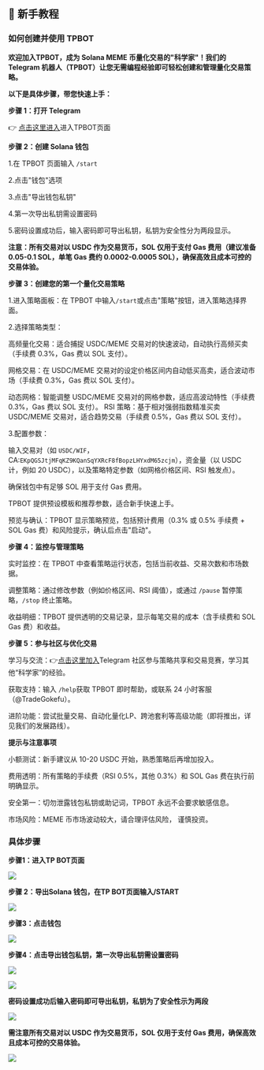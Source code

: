 
##  🚀 新手教程

### 如何创建并使用 TPBOT

**欢迎加入TPBOT，成为 Solana MEME 币量化交易的"科学家"！我们的 Telegram 机器人（TPBOT）让您无需编程经验即可轻松创建和管理量化交易策略。**

**以下是具体步骤，带您快速上手：**

**步骤 1：打开 Telegram**

👉 [点击这里进入](https://t.me/follow_step_bot?start=OFC25N6V)进入TPBOT页面

**步骤 2：创建 Solana 钱包**

1.在 TPBOT 页面输入 `/start`

2.点击"钱包"选项

3.点击"导出钱包私钥"

4.第一次导出私钥需设置密码

5.密码设置成功后，输入密码即可导出私钥，私钥为安全性分为两段显示。

**注意：所有交易对以 USDC 作为交易货币，SOL 仅用于支付 Gas 费用（建议准备 0.05-0.1 SOL，单笔 Gas 费约 0.0002-0.0005 SOL），确保高效且成本可控的交易体验。**

**步骤 3：创建您的第一个量化交易策略**

1.进入策略面板：在 TPBOT 中输入`/start`或点击"策略"按钮，进入策略选择界面。

2.选择策略类型：

高频量化交易：适合捕捉 USDC/MEME
交易对的快速波动，自动执行高频买卖（手续费 0.3%，Gas 费以 SOL 支付）。

网格交易：在 USDC/MEME
交易对的设定价格区间内自动低买高卖，适合波动市场（手续费 0.3%，Gas 费以 SOL 支付）。

动态网格：智能调整 USDC/MEME 交易对的网格参数，适应高波动特性（手续费 0.3%，Gas 费以 SOL 支付）。
RSI 策略：基于相对强弱指数精准买卖 USDC/MEME 交易对，适合趋势交易（手续费 0.5%，Gas 费以 SOL 支付）。

3.配置参数：

输入交易对（如 `USDC/WIF`，CA:`EKpQGSJtjMFqKZ9KQanSqYXRcF8fBopzLHYxdM65zcjm`），资金量（以 USDC 计，例如 20 USDC），以及策略特定参数（如网格价格区间、RSI 触发点）。

确保钱包中有足够 SOL 用于支付 Gas 费用。

TPBOT 提供预设模板和推荐参数，适合新手快速上手。

预览与确认：TPBOT 显示策略预览，包括预计费用（0.3% 或 0.5% 手续费 + SOL Gas 费）和风险提示，确认后点击"启动"。

**步骤 4：监控与管理策略**

实时监控：在 TPBOT 中查看策略运行状态，包括当前收益、交易次数和市场数据。

调整策略：通过修改参数（例如价格区间、RSI 阈值），或通过 `/pause` 暂停策略，`/stop` 终止策略。

收益明细：TPBOT 提供透明的交易记录，显示每笔交易的成本（含手续费和 SOL Gas 费）和收益。

**步骤 5：参与社区与优化交易**

学习与交流：👉[点击这里加入](https://t.me/+yerC-XZv8sthN2Nl)Telegram 社区参与策略共享和交易竞赛，学习其他“科学家”的经验。

获取支持：输入 `/help`获取 TPBOT 即时帮助，或联系 24 小时客服（@TradeGokefu）。

进阶功能：尝试批量交易、自动化量化LP、跨池套利等高级功能（即将推出，详见我们的发展路线）。

**提示与注意事项**

小额测试：新手建议从 10-20 USDC 开始，熟悉策略后再增加投入。

费用透明：所有策略的手续费（RSI 0.5%，其他 0.3%）和 SOL Gas 费在执行前明确显示。

安全第一：切勿泄露钱包私钥或助记词，TPBOT 永远不会要求敏感信息。

市场风险：MEME 币市场波动较大，请合理评估风险， 谨慎投资。


### 具体步骤

**步骤1：进入TP BOT页面**

![](images/image9.png)

**步骤 2：导出Solana 钱包，在TP BOT页面输入/START**

![](images/image10.png)

**步骤3：点击钱包**

![](images/image11.png)

**步骤4：点击导出钱包私钥，第一次导出私钥需设置密码**

![](images/image12.png)

![](images/image13.png)

**密码设置成功后输入密码即可导出私钥，私钥为了安全性示为两段**

![](images/image14.png)

**需注意所有交易对以 USDC 作为交易货币，SOL 仅用于支付 Gas 费用，确保高效且成本可控的交易体验。**

![](images/image15.png)
